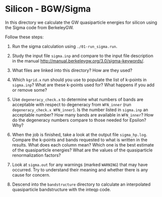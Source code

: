# Silicon - BGW/Sigma

In this directory we calculate the GW quasiparticle energies for silicon using
the Sigma code from BerkeleyGW.

Follow these steps:

1. Run the sigma calculation using `./01-run_sigma.run`.

2. Study the input file `sigma.inp` and compare to the input file description
   in the manual <http://manual.berkeleygw.org/3.0/sigma-keywords/>.

3. What files are linked into this directory? How are they used?

4. Which `kgrid.x` run should you use to populate the list of k-points in
   `sigma.inp`?  What are these k-points used for? What happens if you add or
   remove some?

5. Use `degeneracy_check.x` to determine what numbers of bands are acceptable
   with respect to degeneracy from `WFN_inner` (run `degeneracy_check.x WFN_inner`). 
   Is the number listed in `sigma.inp` an acceptable number? How many bands are available in
   `WFN_inner`? How do the degeneracy numbers compare to those needed for
   Epsilon? Why?

6. When the job is finished, take a look at the output file `sigma_hp.log`.
   Compare the k-points and bands requested to what is written in the results.
   What does each column mean? Which one is the best estimate of the
   quasiparticle energies? What are the values of the quasiparticle
   renormalization factors?

7. Look at `sigma.out` for any warnings (marked `WARNING`) that may have
   occurred.  Try to understand their meaning and whether there is any cause
   for concern.

8. Descend into the `bandstructure` directory to calculate an interpolated
   quasiparticle bandstructure with the inteqp code.
